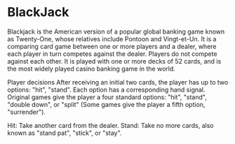 # BlackJack

Blackjack is the American version of a popular global banking game known as Twenty-One, whose relatives include Pontoon and Vingt-et-Un. It is a comparing card game between one or more players and a dealer, where each player in turn competes against the dealer. Players do not compete against each other. It is played with one or more decks of 52 cards, and is the most widely played casino banking game in the world.

Player decisions
After receiving an initial two cards, the player has up to two options: "hit", "stand". Each option has a corresponding hand signal. Original games give the player a four standard options: "hit", "stand", "double down", or "split" (Some games give the player a fifth option, "surrender").

Hit: Take another card from the dealer.
Stand: Take no more cards, also known as "stand pat", "stick", or "stay".
